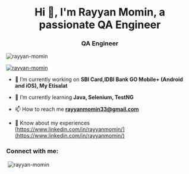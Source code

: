 <h1 align="center">Hi 👋, I'm Rayyan Momin, a passionate QA Engineer</h1>
<h3 align="center">QA Engineer</h3>

<p align="left"> <img src="https://komarev.com/ghpvc/?username=rayyan-momin&label=Profile%20views&color=0e75b6&style=flat" alt="rayyan-momin" /> </p>

<p align="left"> <a href="https://github.com/ryo-ma/github-profile-trophy"><img src="https://github-profile-trophy.vercel.app/?username=rayyan-momin" alt="rayyan-momin" /></a> </p>

- 🔭 I’m currently working on **SBI Card,IDBI Bank GO Mobile+ (Android and iOS), My Etisalat**

- 🌱 I’m currently learning **Java, Selenium, TestNG**

- 📫 How to reach me **rayyanmomin33@gmail.com**

- 📄 Know about my experiences [https://www.linkedin.com/in/rayyanmomin/](https://www.linkedin.com/in/rayyanmomin/)

<h3 align="left">Connect with me:</h3>
<p align="left">
</p>

<p>&nbsp;<img align="center" src="https://github-readme-stats.vercel.app/api?username=rayyan-momin&show_icons=true&locale=en" alt="rayyan-momin" /></p>
